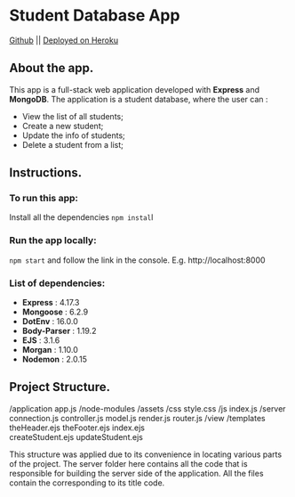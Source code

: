 # Student Database App

[Github](https://github.com/00014932/student-db-app) || [Deployed on Heroku](https://student-db-app.herokuapp.com/)

## About the app.
This app is a full-stack web application developed with **Express** and **MongoDB**.
The application is a student database, where the user can :
- View the list of all students;
- Create a new student;
- Update the info of students;
- Delete a student from a list;

## Instructions.

### To run this app:
Install all the dependencies
`
npm instal
`l
### Run the app locally:
`
npm start
`
	and follow the link in the console. E.g. http://localhost:8000
### List of dependencies:

- **Express** : 4.17.3
- **Mongoose** : 6.2.9
- **DotEnv** : 16.0.0
- **Body-Parser** : 1.19.2
- **EJS** : 3.1.6
- **Morgan** : 1.10.0
- **Nodemon** : 2.0.15

## Project Structure.

/application
	app.js
	/node-modules
  /assets
	  /css
		  style.css
  	/js
	  	index.js
	/server
		connection.js
		controller.js
		model.js
		render.js
		router.js
	/view
		/templates
			theHeader.ejs
			theFooter.ejs
    index.ejs		
    createStudent.ejs
		updateStudent.ejs

This structure was applied due to its convenience in locating various parts of the project. The server folder here contains all the code that is responsible for building the server side of the application. All the files contain the corresponding to its title code.
